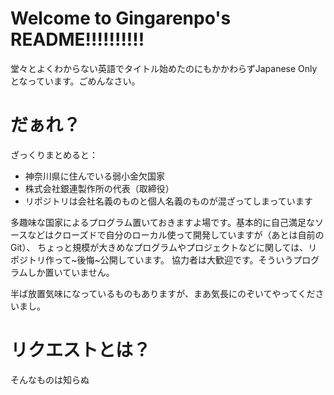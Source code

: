 # Welcome to Gingarenpo's README!!!!!!!!!!
堂々とよくわからない英語でタイトル始めたのにもかかわらずJapanese Onlyとなっています。ごめんなさい。

# だぁれ？
ざっくりまとめると：
* 神奈川県に住んでいる弱小金欠国家
* 株式会社銀連製作所の代表（取締役）
* リポジトリは会社名義のものと個人名義のものが混ざってしまっています

多趣味な国家によるプログラム置いておきますよ場です。基本的に自己満足なソースなどはクローズドで自分のローカル使って開発していますが（あとは自前のGit）、
ちょっと規模が大きめなプログラムやプロジェクトなどに関しては、リポジトリ作って~後悔~公開しています。
協力者は大歓迎です。そういうプログラムしか置いていません。

半ば放置気味になっているものもありますが、まあ気長にのぞいてやってくださいまし。

# リクエストとは？
そんなものは知らぬ
